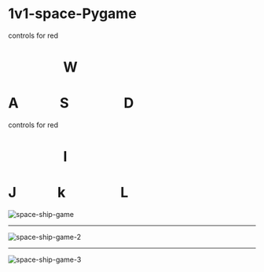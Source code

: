 # 1v1-space-Pygame


controls for red
#     W
# A   S    D
  
controls for red
#     I
# J   k    L


![space-ship-game](https://github.com/BetterCallGuts/Fluppy_bird_pygame/assets/122576822/74df1936-5d2a-47ae-bd8c-93f5a07df189)
___
![space-ship-game-2](https://github.com/BetterCallGuts/Fluppy_bird_pygame/assets/122576822/59f4106e-2561-4f0b-a2d1-1d11233c1368)
___
![space-ship-game-3](https://github.com/BetterCallGuts/Fluppy_bird_pygame/assets/122576822/20d45c4e-46a4-405b-b802-4bc765ad399e)
